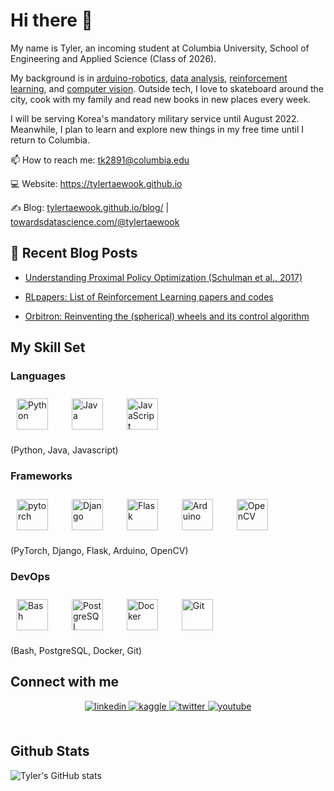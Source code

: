 # **Hi there 👋**  
  

My name is Tyler, an incoming student at Columbia University, School of Engineering and Applied Science (Class of 2026).

My background is in [arduino-robotics](https://www.youtube.com/watch?v=WXjisSnfGTI&ab_channel=TylerKim), [data analysis](https://www.linkedin.com/in/tylertaewook/detail/treasury/position:1607827254/?entityUrn=urn%3Ali%3Afsd_profileTreasuryMedia%3A(ACoAAChkaKoBrvtkh7FkqX9cjhvkJ_Ii5MwnFto%2C1609389028446)&section=position%3A1607827254&treasuryCount=1), [reinforcement learning](https://github.com/tylertaewook/RLpapers), and [computer vision](https://tylertaewook.github.io/static/media/sstp-paper.adc69ffa.pdf).
Outside tech, I love to skateboard around the city, cook with my family and read new books in new places every week.

I will be serving Korea's mandatory military service until August 2022. Meanwhile, I plan to learn and explore new things in my free time until I return to Columbia.


📫 How to reach me: tk2891@columbia.edu

💻 Website: https://tylertaewook.github.io

✍️ Blog: [tylertaewook.github.io/blog/](https://tylertaewook.github.io/blog/) | [towardsdatascience.com/@tylertaewook](https://towardsdatascience.com/@tylertaewook)




## 📕 Recent Blog Posts
- [Understanding Proximal Policy Optimization (Schulman et al., 2017)](https://tylertaewook.github.io/blog/papers/2021/04/30/PPO.html)

- [RLpapers: List of Reinforcement Learning papers and codes](https://tylertaewook.github.io/blog/papers/2021/04/17/RLPapers.html)

- [Orbitron: Reinventing the (spherical) wheels and its control algorithm](https://tylertaewook.github.io/blog/project-showcase/2021/04/02/Orbitron.html)



## My Skill Set  

### Languages  
<img style="margin: 10px" src="https://profilinator.rishav.dev/skills-assets/python-original.svg" alt="Python" height="50"  />&emsp; 
<img style="margin: 10px" src="https://profilinator.rishav.dev/skills-assets/java-original-wordmark.svg" alt="Java" height="50" />&emsp; 
<img style="margin: 10px" src="https://profilinator.rishav.dev/skills-assets/javascript-original.svg" alt="JavaScript" height="50" />&emsp; 

(Python, Java, Javascript)

### Frameworks  
<img style="margin: 10px" src="https://profilinator.rishav.dev/skills-assets/pytorch-icon.svg" alt="pytorch" height="50" />&emsp; 
<img style="margin: 10px" src="https://profilinator.rishav.dev/skills-assets/django-original.svg" alt="Django" height="50" />&emsp; 
<img style="margin: 10px" src="https://profilinator.rishav.dev/skills-assets/flask.png" alt="Flask" height="50" />&emsp; 
<img style="margin: 10px" src="https://profilinator.rishav.dev/skills-assets/arduino.png" alt="Arduino" height="50" />&emsp; 
<img style="margin: 10px" src="https://profilinator.rishav.dev/skills-assets/opencv-icon.svg" alt="OpenCV" height="50" />&emsp; 

(PyTorch, Django, Flask, Arduino, OpenCV)

### DevOps  
<img style="margin: 10px" src="https://profilinator.rishav.dev/skills-assets/gnu_bash-icon.svg" alt="Bash" height="50" />&emsp; 
<img style="margin: 10px" src="https://profilinator.rishav.dev/skills-assets/postgresql-original-wordmark.svg" alt="PostgreSQL" height="50" />&emsp; 
<img style="margin: 10px" src="https://profilinator.rishav.dev/skills-assets/docker-original-wordmark.svg" alt="Docker" height="50" />&emsp; 
<img style="margin: 10px" src="https://profilinator.rishav.dev/skills-assets/git-scm-icon.svg" alt="Git" height="50" />&emsp; 


(Bash, PostgreSQL, Docker, Git)

## Connect with me  
<div align="center">
<a href="https://linkedin.com/in/tylertaewook" target="_blank">
<img src=https://img.shields.io/badge/linkedin-%231E77B5.svg?&style=for-the-badge&logo=linkedin&logoColor=white alt=linkedin style="margin-bottom: 5px;" />
</a>
<a href="https://www.kaggle.com/tylertaewook" target="_blank">
<img src=https://img.shields.io/badge/kaggle-%2344BAE8.svg?&style=for-the-badge&logo=kaggle&logoColor=white alt=kaggle style="margin-bottom: 5px;" />
</a>
<a href="https://twitter.com/tylertaewook" target="_blank">
<img src=https://img.shields.io/badge/twitter-%2300acee.svg?&style=for-the-badge&logo=twitter&logoColor=white alt=twitter style="margin-bottom: 5px;" />
<a href="https://www.youtube.com/user/alitecraft" target="_blank">
<img src=https://img.shields.io/badge/youtube-%23EE4831.svg?&style=for-the-badge&logo=youtube&logoColor=white alt=youtube style="margin-bottom: 5px;" />
</a>  
</div>  
  

<br/>  


## Github Stats
![Tyler's GitHub stats](https://github-readme-stats.vercel.app/api?username=tylertaewook&show_icons=true&theme=calm)
<br />


